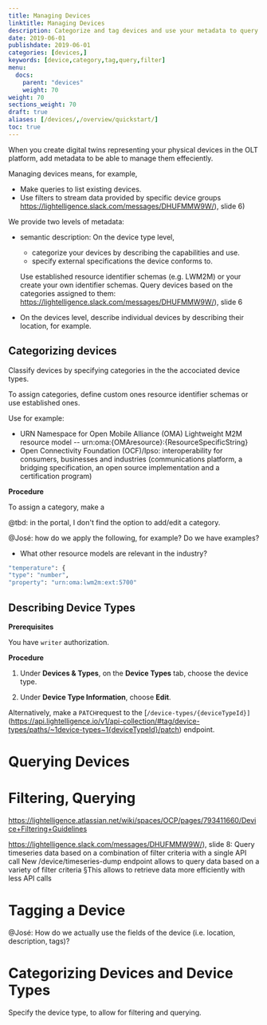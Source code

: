 ```yaml
---
title: Managing Devices
linktitle: Managing Devices
description: Categorize and tag devices and use your metadata to query and filter devices. 
date: 2019-06-01
publishdate: 2019-06-01
categories: [devices,]
keywords: [device,category,tag,query,filter]
menu:
  docs:
    parent: "devices"
    weight: 70
weight: 70
sections_weight: 70
draft: true
aliases: [/devices/,/overview/quickstart/]
toc: true
---
```


When you create digital twins representing your physical devices in the OLT platform, add metadata to be able to manage them effeciently.

Managing devices means, for example, 

* Make queries to list existing devices.
* Use filters to stream data provided by specific device groups https://lightelligence.slack.com/messages/DHUFMMW9W/), slide 6)

We provide two levels of metadata:

* semantic description: On the device type level, 

	* categorize your devices by describing the capabilities and use.
	* specify external specifications the device conforms to.
	
	Use established resource identifier schemas (e.g. LWM2M) or your create your own identifier schemas.
	Query devices based on the categories assigned to them: https://lightelligence.slack.com/messages/DHUFMMW9W/), slide 6
		
 
* On the devices level, describe individual devices by describing their location, for example.




## Categorizing devices

Classify devices by specifying categories in the the accociated device types.

To assign categories, define custom ones resource identifier schemas or use established ones.

Use for example:

* URN Namespace for Open Mobile Alliance (OMA) Lightweight M2M resource model -- urn:oma:{OMAresource}:{ResourceSpecificString}
* Open Connectivity Foundation (OCF)/Ipso: interoperability for consumers, businesses and industries (communications platform, a bridging specification,  an open source implementation and a certification program)

**Procedure**

To assign a category, make a 

@tbd: in the portal, I don't find the option to add/edit a category.





@José: how do we apply the following, for example? Do we have examples?
* What other resource models are relevant in the industry?

```sh
"temperature": {
"type": "number",
"property": "urn:oma:lwm2m:ext:5700"
```


## Describing Device Types

**Prerequisites**

You have `writer` authorization. 

**Procedure**

1. Under **Devices & Types**, on the **Device Types** tab, choose the device type.

2. Under **Device Type Information**, choose **Edit**.


Alternatively, make a `PATCH`request to the [`/device-types/{deviceTypeId}]`(https://api.lightelligence.io/v1/api-collection/#tag/device-types/paths/~1device-types~1{deviceTypeId}/patch) endpoint.


## 




# Querying Devices





# Filtering, Querying

https://lightelligence.atlassian.net/wiki/spaces/OCP/pages/793411660/Device+Filtering+Guidelines

https://lightelligence.slack.com/messages/DHUFMMW9W/), slide 8:
Query timeseries data based on a combination of filter criteria with a single API call
New /device/timeseries-dump endpoint allows to query data based on a variety of filter criteria §This allows to retrieve data more efficiently with less API calls


# Tagging a Device


@José: How do we actually use the fields of the device (i.e. location, description, tags)?

# Categorizing Devices and Device Types



Specify the device type, to allow for filtering and querying.

<!-- @Henri: should the description describe relevant device attributes or the class? E.g. properties like „dimmable“: 
or is this kind of information stored in the „category“ element which is not yet to appear in the portal?  
@tbd: crossref to chapter Managing Devices". -->